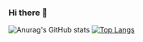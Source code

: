 ### Hi there 👋

![Anurag's GitHub stats](https://github-readme-stats.vercel.app/api?username=maerd-zinbieL&show_icons=true&count_private=true&theme=radical)
[![Top Langs](https://github-readme-stats.vercel.app/api/top-langs/?username=maerd-zinbieL&layout=compact&hide=javascript,html&theme=radical)](https://github.com/anuraghazra/github-readme-stats)

<!--
**maerd-zinbieL/maerd-zinbieL** is a ✨ _special_ ✨ repository because its `README.md` (this file) appears on your GitHub profile.

Here are some ideas to get you started:

- 🔭 I’m currently working on ...
- 🌱 I’m currently learning ...
- 👯 I’m looking to collaborate on ...
- 🤔 I’m looking for help with ...
- 💬 Ask me about ...
- 📫 How to reach me: ...
- 😄 Pronouns: ...
- ⚡ Fun fact: ...
-->
